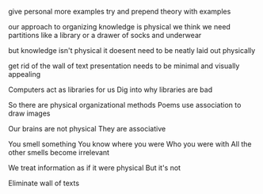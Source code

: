 give personal more examples
try and prepend theory with examples

our approach to organizing knowledge is physical
we think we need partitions
like a library or a drawer of socks and underwear

but knowledge isn't physical
it doesent need to be neatly laid out physically

get rid of the wall of text
presentation needs to be minimal and visually appealing

Computers act as libraries for us
Dig into why libraries are bad

So there are physical organizational methods
Poems use association to draw images

Our brains are not physical
They are associative



You smell something
You know where you were
Who you were with
All the other smells become irrelevant

We treat information as if it were physical
But it's not

Eliminate wall of texts

